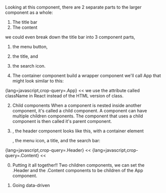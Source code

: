 Looking at this component, there are 2 separate parts to the larger component as a whole:

1.  The title bar
2.  The content

 we could even break down 
 the title bar into 3 component parts, 
 1. the menu button, 
 2. the title, and 
 3. the search icon. 

1. The container component
 build a wrapper component we'll call App that might look similar to this:

{lang=javascript,crop-query=.App} <<
we use the attribute called className in React instead of the HTML version of class.

2. Child components
When a component is nested inside another component, it's called a child component. A component can have multiple children components. The component that uses a child component is then called it's parent component.


1. , the header component looks like this, with a container element <div className="header">, the menu icon, a title, and the search bar:

{lang=javascript,crop-query=.Header} <<
{lang=javascript,crop-query=.Content} <<

0. Putting it all together!!
Two children components, we can set the .Header and the .Content components to be children of the App component.

1. Going data-driven
